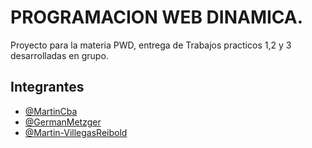 
# PROGRAMACION WEB DINAMICA.

Proyecto para la materia PWD, entrega de Trabajos practicos 1,2 y 3 desarrolladas en grupo.


## Integrantes

- [@MartinCba](https://github.com/MartinCba)
- [@GermanMetzger](https://github.com/GermanMetzger)
- [@Martin-VillegasReibold](https://github.com/Martin-VillegasReibold)

